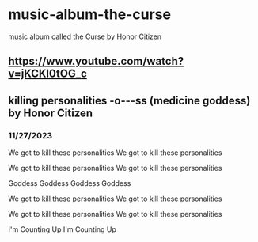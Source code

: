 # music-album-the-curse
music album called the Curse by Honor Citizen

## https://www.youtube.com/watch?v=jKCKl0tOG_c
## killing personalities -o---ss (medicine goddess) by Honor Citizen
### 11/27/2023

We got to kill these personalities
We got to kill these personalities

We got to kill these personalities
We got to kill these personalities

Goddess
Goddess
Goddess
Goddess

We got to kill these personalities
We got to kill these personalities

We got to kill these personalities
We got to kill these personalities

I'm Counting Up
I'm Counting Up
